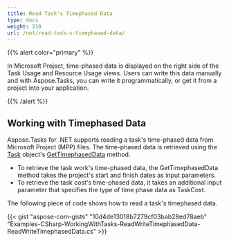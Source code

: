 ```yaml
---
title: Read Task's Timephased Data
type: docs
weight: 210
url: /net/read-task-s-timephased-data/
---
```


{{% alert color="primary" %}} 

In Microsoft Project, time-phased data is displayed on the right side of the Task Usage and Resource Usage views. Users can write this data manually and with Aspose.Tasks, you can write it programmatically, or get it from a project into your application.

{{% /alert %}}

## **Working with Timephased Data**
Aspose.Tasks for .NET supports reading a task's time-phased data from Microsoft Project (MPP) files. The time-phased data is retrieved using the [Task](https://apireference.aspose.com/tasks/net/aspose.tasks/task) object's [GetTimephasedData](https://apireference.aspose.com/tasks/net/aspose.tasks/task/methods/gettimephaseddata) method.

- To retrieve the task work's time-phased data, the GetTimephasedData method takes the project's start and finish dates as input parameters.
- To retrieve the task cost's time-phased data, it takes an additional input parameter that specifies the type of time phase data as TaskCost.

The following piece of code shows how to read a task's timephased data.

{{< gist "aspose-com-gists" "10d4de13018b7279cf03bab28ed78aeb" "Examples-CSharp-WorkingWithTasks-ReadWriteTimephasedData-ReadWriteTimephasedData.cs" >}}
